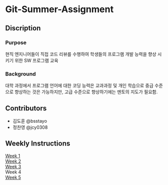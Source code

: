 # Git-Summer-Assignment

## Discription
### Purpose
현직 엔지니어들이 직접 코드 리뷰를 수행하여 학생들의 프로그램 개발 능력을 향상 시키기 위한 SW 프로그램 교육

### Background
대학 과정에서 프로그램 언어에 대한 코딩 능력은 교과과정 및 개인 학습으로 중급 수준으로 향상하는 것은 가능하지만, 고급 수준으로 향상하기에는 멘토의 지도가 필요함.

## Contributors
 - 김도훈 @bsstayo
 - 정찬영 @jcy0308
 
## Weekly Instructions
[Week 1](./instructions/Week1.md) <br>
[Week 2](./instructions/Week2.md) <br>
[Week 3](./instructions/Week3.md) <br>
Week 4 <br>
[Week 5](https://github.com/jcy0308/simple-server-monitoring-action?tab=readme-ov-file) <br>
